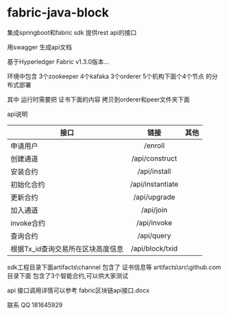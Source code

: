 # fabric-java-block
集成springboot和fabric sdk 提供rest api的接口

用swagger 生成api文档

基于Hyperledger Fabric v1.3.0版本...

环境中包含 3个zookeeper 4个kafaka 3个orderer 5个机构下面个4个节点 的分布式部署  

其中 运行时需要把 证书下面的内容 拷贝到orderer和peer文件夹下面


api说明

| 接口	        | 链接           | 其他 |
| ------------- |:-------------:| -----:|
| 申请用户 | /enroll |  |
| 创建通道 | /api/construct |  |
| 安装合约 | /api/install |  |
| 初始化合约 | /api/instantiate |  |
| 更新合约 | /api/upgrade |  |
| 加入通道 | /api/join |  |
| invoke合约 | /api/invoke |  |
| 查询合约 | /api/query |  |
| 根据Tx_id查询交易所在区块高度信息 | /api/block/txid |  |

sdk工程目录下面artifacts\channel 包含了 证书信息等
              artifacts\src\github.com 目录下面 包含了3个智能合约,可以供大家测试

api 接口调用详情可以参考 fabric区块链api接口.docx

联系 QQ 181645929

